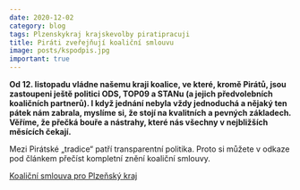 ```yaml
---
date: 2020-12-02
category: blog
tags: Plzenskykraj krajskevolby piratipracuji
title: Piráti zveřejňují koaliční smlouvu
image: posts/kspodpis.jpg
important: true
---
```

**Od 12. listopadu vládne našemu kraji koalice, ve které, kromě Pirátů, jsou zastoupeni ještě politici ODS, TOP09 a STANu (a jejich předvolebních koaličních partnerů). I když jednání nebyla vždy jednoduchá a nějaký ten pátek nám zabrala, myslíme si, že stojí na kvalitních a pevných základech. Věříme, že přečká bouře a nástrahy, které nás všechny v nejbližších měsících čekají.**

Mezi Pirátské „tradice“ patří transparentní politika. Proto si můžete v odkaze pod článkem přečíst kompletní znění koaliční smlouvy.

[Koaliční smlouva pro Plzeňský kraj](https://smlouvy.pirati.cz/smlouvy/2020/11/11/koalicni-smlouva-plk-20-24/koali%C4%8Dn%C3%AD_PlK.pdf)
